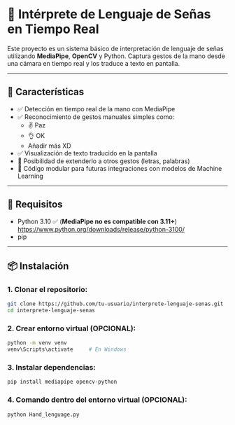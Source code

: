 # 🧠 Intérprete de Lenguaje de Señas en Tiempo Real

Este proyecto es un sistema básico de interpretación de lenguaje de señas utilizando **MediaPipe**, **OpenCV** y Python. Captura gestos de la mano desde una cámara en tiempo real y los traduce a texto en pantalla.

---

## 📌 Características

- ✅ Detección en tiempo real de la mano con MediaPipe
- ✅ Reconocimiento de gestos manuales simples como:
  - ✌️ Paz
  - 👌 OK
  - Añadir más XD
- ✅ Visualización de texto traducido en la pantalla
- 🔄 Posibilidad de extenderlo a otros gestos (letras, palabras)
- 🧠 Código modular para futuras integraciones con modelos de Machine Learning

---

## 🚀 Requisitos

- Python 3.10 ✅ (**MediaPipe no es compatible con 3.11+**)
  https://www.python.org/downloads/release/python-3100/
- pip

---

## 📦 Instalación

### 1. Clonar el repositorio:

```bash
git clone https://github.com/tu-usuario/interprete-lenguaje-senas.git
cd interprete-lenguaje-senas
```

### 2. Crear entorno virtual (OPCIONAL):
```bash
python -m venv venv
venv\Scripts\activate     # En Windows
```
### 3. Instalar dependencias:
```bash
pip install mediapipe opencv-python
```
### 4. Comando dentro del entorno virtual (OPCIONAL):
```bash
python Hand_lenguage.py
```


